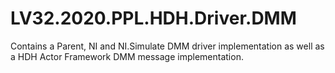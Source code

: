 # LV32.2020.PPL.HDH.Driver.DMM
Contains a Parent, NI and NI.Simulate DMM driver implementation as well as a HDH Actor Framework DMM message implementation.
